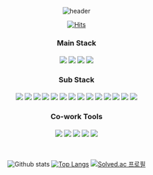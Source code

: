 <div align=center>

  ![header](https://capsule-render.vercel.app/api?type=waving&color=auto&height=300&section=header&text=Welcome%20👋&fontSize=90&animation=fadeIn)
   
  [![Hits](https://hits.seeyoufarm.com/api/count/incr/badge.svg?url=https%3A%2F%2Fgithub.com%2Fminsang96&count_bg=%2379C83D&title_bg=%23555555&icon=&icon_color=%23E7E7E7&title=hits&edge_flat=false)](https://hits.seeyoufarm.com)  
  
</div>

<div align=center>
  <h3>Main Stack  
  <br/>
  <br/>  
  <img src="https://img.shields.io/badge/JAVA-007396?style=for-the-badge&logo=java&logoColor=white"> <img src="https://img.shields.io/badge/Spring Boot-6DB33F?style=for-the-badge&logo=SpringBoot&logoColor=white"> 
  <img src="https://img.shields.io/badge/mysql-4479A1?style=for-the-badge&logo=mysql&logoColor=white">
  <img src="https://img.shields.io/badge/Linux-FCC624?style=for-the-badge&logo=linux&logoColor=white">
  <br/>
</div>

<div align=center>
  <h3>Sub Stack
  <br/> 
  <br/> 
  <img src="https://img.shields.io/badge/HTML-E34F26?style=flat-square&logo=html5&logoColor=white"> <img src="https://img.shields.io/badge/CSS-1572B6?style=flat-square&logo=css3&logoColor=white">
  <img src="https://img.shields.io/badge/Javascript-F7DF1E?style=flat-square&logo=javascript&logoColor=black">
  <img src="https://img.shields.io/badge/Jquery-0769AD?style=flat-square&logo=jquery&logoColor=white&">
  <img src="https://img.shields.io/badge/React-61DAFB?style=flat-square&logo=react&logoColor=white">
  <img src="https://img.shields.io/badge/Vue.js-4FC08D?style=flat-square&logo=Vue.js&logoColor=white">
  <img src="https://img.shields.io/badge/Andriod-3DDC84?style=flat-square&logo=Android&logoColor=white">
  <img src="https://img.shields.io/badge/Apache Hadoop-66CCFF?style=flat-square&logo=ApacheHadoop&logoColor=white">
  <img src="https://img.shields.io/badge/Jenkins-D24939?style=flat-square&logo=Jenkins&logoColor=white">
  <img src="https://img.shields.io/badge/Docker-2496ED?style=flat-square&logo=Docker&logoColor=white">
  <img src="https://img.shields.io/badge/C-A8B9CC?style=flat-square&logo=C&logoColor=white">
  <img src="https://img.shields.io/badge/Python-3776AB?style=flat-square&logo=python&logoColor=white">
  <img src="https://img.shields.io/badge/Flask-000000?style=flat-square&logo=flask&logoColor=white">
  <img src="https://img.shields.io/badge/Firebase-FFCA28?style=flat-square&logo=firebase&logoColor=white">
</div>

<div align=center>
  <h3>Co-work Tools
  <br/>
  <br/> 
  <img src="https://img.shields.io/badge/Git-F05032?style=flat-square&logo=Git&logoColor=white"> <img src="https://img.shields.io/badge/Jira-0052CC?style=flat-square&logo=JiraSoftware&logoColor=white"> <img src="https://img.shields.io/badge/Notion-000000?style=flat-square&logo=Notion&logoColor=white">
  <img src="https://img.shields.io/badge/Figma-F24E1E?style=flat-square&logo=Figma&logoColor=white">
  <img src="https://img.shields.io/badge/Mattermost-0058CC?style=flat-square&logo=Mattermost&logoColor=white">
</div>

  <br/>
  
<div align=center>
  
  ![Github stats](https://github-readme-stats.vercel.app/api?username=minsang96&show_icons=true&theme=dracula
) [![Top Langs](https://github-readme-stats.vercel.app/api/top-langs/?username=minsang96&layout=compact&theme=dracula)](https://github.com/metleeha)
  [![Solved.ac
  프로필](http://mazassumnida.wtf/api/v2/generate_badge?boj=dbalstkd96)](https://solved.ac/dbalstkd96)

</div>

